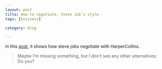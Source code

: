 ```yaml
---
layout: post
title: How to negotiate, Steve Job's style.
tags: [business]

category: blog

---
```



in this [post](http://qz.com/87184/the-steve-jobs-emails-that-show-how-to-win-a-hard-nosed-negotiation/), it shows how steve jobs negotiate with HarperCollins.

>Maybe I’m missing something, but I don’t see any other alternatives. Do you?
